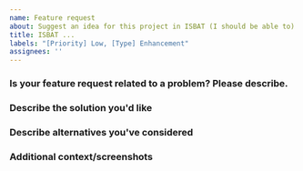 ```yaml
---
name: Feature request
about: Suggest an idea for this project in ISBAT (I should be able to) format
title: ISBAT ...
labels: "[Priority] Low, [Type] Enhancement"
assignees: ''
---
```


### Is your feature request related to a problem? Please describe.
<!-- A clear and concise description of what the problem is, using ISBAT format "I should be able to..." -->

### Describe the solution you'd like
<!-- A clear and concise description of what you want to happen. -->

### Describe alternatives you've considered
<!-- A clear and concise description of any alternative solutions or features you've considered. -->

### Additional context/screenshots
<!-- Add any other context or screenshots about the feature request here.-->
